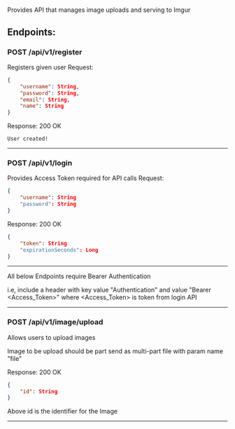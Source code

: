 # 

Provides API that manages image uploads and serving to Imgur


## Endpoints:


### POST /api/v1/register
Registers given user
Request:
```json
{
    "username": String,
    "password": String,
    "email": String,
    "name": String
}
```
Response:
200 OK
```
User created!
```
<hr>

### POST /api/v1/login
Provides Access Token required for API calls
Request:
```json
{
    "username": String
    "password": String
}
```
Response:
200 OK
```json
{
    "token": String
    "expirationSeconds": Long
}
```
<hr>
All below Endpoints require Bearer Authentication

i.e, include a header with key value "Authentication" and value "Bearer <Access_Token>" where <Access_Token> is token from login API
<hr>

### POST /api/v1/image/upload
Allows users to upload images

Image to be upload should be part send as multi-part file with param name "file"

Response:
200 OK
```json
{
    "id": String
}
```
Above id is the identifier for the Image
<hr>

